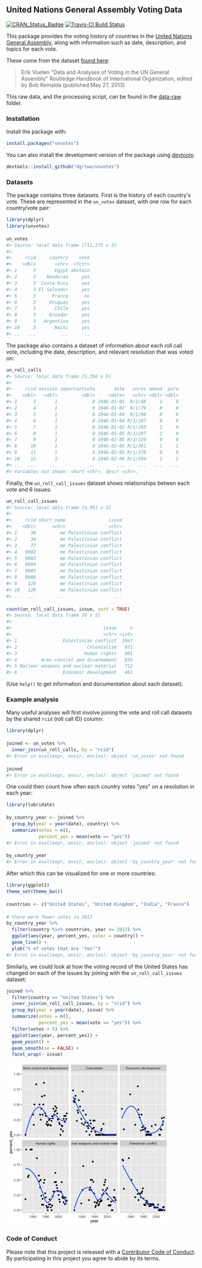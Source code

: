 <!-- README.md is generated from README.Rmd. Please edit that file -->



## United Nations General Assembly Voting Data

[![CRAN_Status_Badge](http://www.r-pkg.org/badges/version/unvotes)](https://cran.r-project.org/package=unvotes)
[![Travis-CI Build Status](https://travis-ci.org/dgrtwo/unvotes.svg?branch=master)](https://travis-ci.org/dgrtwo/unvotes)

This package provides the voting history of countries in the [United Nations General Assembly](http://www.un.org/en/ga/), along with information such as date, description, and topics for each vote.

These come from the dataset [found here](https://dataverse.harvard.edu/dataset.xhtml?persistentId=hdl:1902.1/12379):

> Erik Voeten "Data and Analyses of Voting in the UN General Assembly" Routledge Handbook of International Organization, edited by Bob Reinalda (published May 27, 2013)

This raw data, and the processing script, can be found in the [data-raw](data-raw) folder.

### Installation

Install the package with:


```r
install.packages("unvotes")
```

You can also install the development version of the package using [devtools](https://github.com/hadley/devtools):


```r
devtools::install_github("dgrtwo/unvotes")
```

### Datasets

The package contains three datasets. First is the history of each country's vote. These are represented in the `un_votes` dataset, with one row for each country/vote pair:


```r
library(dplyr)
library(unvotes)

un_votes
#> Source: local data frame [711,275 x 3]
#> 
#>     rcid     country    vote
#>    <dbl>       <chr>  <fctr>
#> 1      3       Egypt abstain
#> 2      3    Honduras     yes
#> 3      3  Costa Rica     yes
#> 4      3 El Salvador     yes
#> 5      3      France      no
#> 6      3     Uruguay     yes
#> 7      3       Chile     yes
#> 8      3     Ecuador     yes
#> 9      3   Argentina     yes
#> 10     3       Haiti     yes
#> ..   ...         ...     ...
```

The package also contains a dataset of information about each roll call vote, including the date, description, and relevant resolution that was voted on:


```r
un_roll_calls
#> Source: local data frame [5,356 x 9]
#> 
#>     rcid session importantvote       date   unres amend  para
#>    <dbl>   <dbl>         <dbl>     <date>   <chr> <dbl> <dbl>
#> 1      3       1             0 1946-01-01  R/1/66     1     0
#> 2      4       1             0 1946-01-02  R/1/79     0     0
#> 3      5       1             0 1946-01-04  R/1/98     0     0
#> 4      6       1             0 1946-01-04 R/1/107     0     0
#> 5      7       1             0 1946-01-02 R/1/295     1     0
#> 6      8       1             0 1946-01-05 R/1/297     1     0
#> 7      9       1             0 1946-02-05 R/1/329     0     0
#> 8     10       1             0 1946-02-05 R/1/361     1     1
#> 9     11       1             0 1946-02-05 R/1/376     0     0
#> 10    12       1             0 1946-02-06 R/1/394     1     1
#> ..   ...     ...           ...        ...     ...   ...   ...
#> Variables not shown: short <chr>, descr <chr>.
```

Finally, the `un_roll_call_issues` dataset shows relationships betwen each vote and 6 issues:


```r
un_roll_call_issues
#> Source: local data frame [4,951 x 3]
#> 
#>     rcid short_name                issue
#>    <dbl>      <chr>                <chr>
#> 1     30         me Palestinian conflict
#> 2     34         me Palestinian conflict
#> 3     77         me Palestinian conflict
#> 4   9002         me Palestinian conflict
#> 5   9003         me Palestinian conflict
#> 6   9004         me Palestinian conflict
#> 7   9005         me Palestinian conflict
#> 8   9006         me Palestinian conflict
#> 9    128         me Palestinian conflict
#> 10   129         me Palestinian conflict
#> ..   ...        ...                  ...

count(un_roll_call_issues, issue, sort = TRUE)
#> Source: local data frame [6 x 2]
#> 
#>                                  issue     n
#>                                  <chr> <int>
#> 1                 Palestinian conflict  1047
#> 2                          Colonialism   971
#> 3                         Human rights   901
#> 4         Arms control and disarmament   859
#> 5 Nuclear weapons and nuclear material   712
#> 6                 Economic development   461
```

(Use `help()` to get information and documentation about each dataset).

### Example analysis

Many useful analyses will first involve joining the vote and roll call datasets by the shared `rcid` (roll call ID) column:


```r
library(dplyr)

joined <- un_votes %>%
  inner_join(un_roll_calls, by = "rcid")
#> Error in eval(expr, envir, enclos): object 'un_votes' not found

joined
#> Error in eval(expr, envir, enclos): object 'joined' not found
```

One could then count how often each country votes "yes" on a resolution in each year:


```r
library(lubridate)

by_country_year <- joined %>%
  group_by(year = year(date), country) %>%
  summarize(votes = n(),
            percent_yes = mean(vote == "yes"))
#> Error in eval(expr, envir, enclos): object 'joined' not found

by_country_year
#> Error in eval(expr, envir, enclos): object 'by_country_year' not found
```

After which this can be visualized for one or more countries:


```r
library(ggplot2)
theme_set(theme_bw())

countries <- c("United States", "United Kingdom", "India", "France")

# there were fewer votes in 2013
by_country_year %>%
  filter(country %in% countries, year <= 2013) %>%
  ggplot(aes(year, percent_yes, color = country)) +
  geom_line() +
  ylab("% of votes that are 'Yes'")
#> Error in eval(expr, envir, enclos): object 'by_country_year' not found
```

Similarly, we could look at how the voting record of the United States has changed on each of the issues by joining with the `un_roll_call_issues` dataset:


```r
joined %>%
  filter(country == "United States") %>%
  inner_join(un_roll_call_issues, by = "rcid") %>%
  group_by(year = year(date), issue) %>%
  summarize(votes = n(),
            percent_yes = mean(vote == "yes")) %>%
  filter(votes > 5) %>%
  ggplot(aes(year, percent_yes)) +
  geom_point() +
  geom_smooth(se = FALSE) +
  facet_wrap(~ issue)
```

![plot of chunk issue_plot](README-issue_plot-1.png)

### Code of Conduct

Please note that this project is released with a [Contributor Code of Conduct](CONDUCT.md). By participating in this project you agree to abide by its terms.
